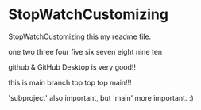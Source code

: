# StopWatchCustomizing
StopWatchCustomizing
this my readme file.

one two three four five six seven eight nine ten

<!-- 주석 추가 합니다 -->

github & GitHub Desktop is very good!!

this is main branch top top top main!!!

'subproject' also important, but 'main' more important. :)
